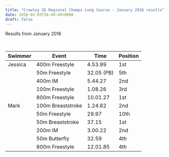 ```yaml
---
title: "Crawley SE Regional Champs Long Course - January 2016 results"
date: 2016-02-03T16:49:49+0000
draft: false
---
```

Results from January 2016



 


| Swimmer |Event |Time |Position |
|---|---|---|---|
| Jessica |400m Freestyle |4.53.99 |1st |
|  |50m Freestyle |32.05 (PB) |5th |
|  |400m IM |5.44.27 |2nd |
|  |100m Freestyle |1.08.26 |3rd |
|  |800m Freestyle |10.01.27 |1st |
| Mark |100m Breaststroke |1.24.62 |2nd |
|  |50m Freestyle |29.97 |10th |
|  |50m Breaststroke |37.15 |1st |
|  |200m IM |3.00.22 |2nd |
|  |50m Butterfly |32.59 |4th |
|  |800m Freestyle |12.01.85 |4th |

